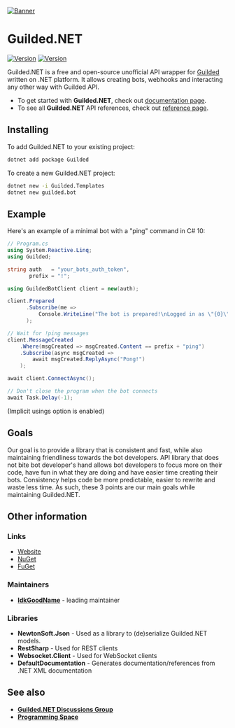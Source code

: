 [![Banner](https://raw.githubusercontent.com/Guilded-NET/Guilded.NET/early-access/assets/Banner.png)](https://github.com/Guilded-NET/Guilded.NET)

# Guilded.NET

[![Version](https://img.shields.io/badge/Version-0.7.1-red?style=for-the-badge)](https://github.com/IdkGoodName/Guilded.NET) [![Version](https://img.shields.io/badge/Version-Beta-orange?style=for-the-badge)](https://github.com/Guilded-NET/Guilded.NET)

Guilded.NET is a free and open-source unofficial API wrapper for [Guilded](https://guilded.gg/) written on .NET platform. It allows creating bots, webhooks and interacting any other way with Guilded API.

- To get started with **Guilded.NET**, check out [documentation page](https://guilded-net.github.io/docs).
- To see all **Guilded.NET** API references, check out [reference page](https://guilded-net.github.io/references).

## Installing

To add Guilded.NET to your existing project:

```bash
dotnet add package Guilded
```

To create a new Guilded.NET project:

```bash
dotnet new -i Guilded.Templates
dotnet new guilded.bot
```

## Example

Here's an example of a minimal bot with a "ping" command in C# 10:

```cs
// Program.cs
using System.Reactive.Linq;
using Guilded;

string auth   = "your_bots_auth_token",
       prefix = "!";

using GuildedBotClient client = new(auth);

client.Prepared
      .Subscribe(me =>
          Console.WriteLine("The bot is prepared!\nLogged in as \"{0}\" with the ID \"{1}\"", me.Name, me.Id)
      );

// Wait for !ping messages
client.MessageCreated
    .Where(msgCreated => msgCreated.Content == prefix + "ping")
    .Subscribe(async msgCreated =>
        await msgCreated.ReplyAsync("Pong!")
    );

await client.ConnectAsync();

// Don't close the program when the bot connects
await Task.Delay(-1);
```
(Implicit usings option is enabled)

## Goals

Our goal is to provide a library that is consistent and fast, while also maintaining friendliness towards the bot developers. API library that does not bite bot developer's hand allows bot developers to focus more on their code, have fun in what they are doing and have easier time creating their bots. Consistency helps code be more predictable, easier to rewrite and waste less time. As such, these 3 points are our main goals while maintaining Guilded.NET.

## Other information

### Links
- [Website](https://guilded-net.github.io/)
- [NuGet](https://www.nuget.org/packages/Guilded/)
- [FuGet](https://www.fuget.org/packages/Guilded/)

### Maintainers
- **[IdkGoodName](https://guilded.gg/profile/R40Mp0Wd)** - leading maintainer

### Libraries
- **NewtonSoft.Json** - Used as a library to (de)serialize Guilded.NET models.
- **RestSharp** - Used for REST clients
- **Websocket.Client** - Used for WebSocket clients
- **DefaultDocumentation** - Generates documentation/references from .NET XML documentation

## See also
- **[Guilded.NET Discussions Group](https://www.guilded.gg/guilded-api/groups/aDk5j9Jz/channels/8c247143-2009-415b-ab99-97912c0685bc/announcements)**
- **[Programming Space](https://guilded.gg/programming)**